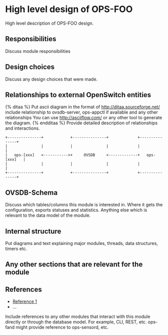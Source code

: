 High level design of OPS-FOO
============================
High level description of OPS-FOO design.

Responsibilities
----------------
Discuss module responsibilities

Design choices
--------------
Discuss any design choices that were made.

Relationships to external OpenSwitch entities
---------------------------------------------
{% ditaa %}
Put ascii diagram in the format of http://ditaa.sourceforge.net/
include relationship to ovsdb-server, ops-appctl if available and any other relationships
You can use http://asciiflow.com/ or any other tool to generate the diagram.
{% endditaa %}
Provide detailed description of relationships and interactions.

```ditaa
+---------------+            +---------------+             +---------------+
|               |            |               |             |               |
|   ops-[xxx]   <----------->+     OVSDB     <-------------+   ops-[xxx]   |
|               |            |               |             |               |
+---------------+            +---------------+             +---------------+
```

OVSDB-Schema
------------
Discuss which tables/columns this module is interested in. Where it gets the configuration, exports statuses and statistics. Anything else which is relevant to the data model of the module.

Internal structure
------------------
Put diagrams and text explaining major modules, threads, data structures, timers etc.

Any other sections that are relevant for the module
---------------------------------------------------

References
----------
* [Reference 1](http://www.openswitch.net/docs/redest1)
* ...

Include references to any other modules that interact with this module directly or through the database model. For example, CLI, REST, etc.
ops-fand might provide reference to ops-sensord, etc.
